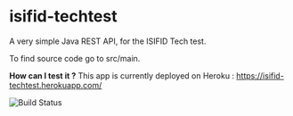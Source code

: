 # isifid-techtest
A very simple Java REST API, for the ISIFID Tech test.

To find source code go to src/main.

**How can I test it ?**
This app is currently deployed on Heroku : https://isifid-techtest.herokuapp.com/


![Build Status](http://img.shields.io/travis/badges/badgerbadgerbadger.svg?style=flat-square)
